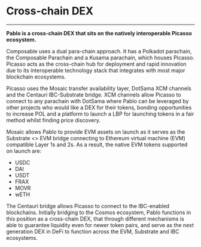 # Cross-chain DEX

---

**Pablo is a cross-chain DEX that sits on the natively interoperable Picasso ecosystem.**

Composable uses a dual para-chain approach. It has a Polkadot parachain, the Composable Parachain and a Kusama parachain, which houses Picasso. Picasso acts as the cross-chain hub for deployment and rapid innovation due to its interoperable technology stack that integrates with most major blockchain ecosystems.

Picasso uses the Mosaic transfer availability layer, DotSama XCM channels and the Centauri IBC-Substrate bridge. XCM channels allow Picasso to connect to any parachain with DotSama where Pablo can be leveraged by other projects who would like a DEX for their tokens, bonding opportunities to increase POL and a platform to launch a LBP for launching tokens in a fair method whilst finding price discovery.

Mosaic allows Pablo to provide EVM assets on launch as it serves as the Substrate <> EVM bridge connecting to Ethereum virtual machine (EVM) compatible Layer 1s and 2s. As a result, the native EVM tokens supported on launch are:

* USDC
* DAI
* USDT
* FRAX
* MOVR
* wETH

The Centauri bridge allows Picasso to connect to the IBC-enabled blockchains. Initially bridging to the Cosmos ecosystem, Pablo functions in this position as a cross-chain DEX, that through different mechanisms is able to guarantee liquidity even for newer token pairs, and serve as the next generation DEX in DeFi to function across the EVM, Substrate and IBC ecosystems.
